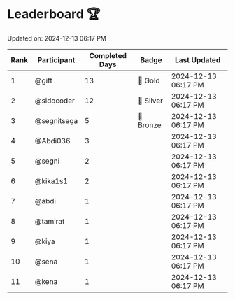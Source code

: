 # Leaderboard 🏆

Updated on: 2024-12-13 06:17 PM

| Rank | Participant       | Completed Days | Badge      | Last Updated         |
|------|-------------------|----------------|------------|----------------------|
| 1    | @gift             | 13             | 🏅 Gold     | 2024-12-13 06:17 PM |
| 2    | @sidocoder        | 12             | 🥈 Silver   | 2024-12-13 06:17 PM |
| 3    | @segnitsega       | 5              | 🥉 Bronze   | 2024-12-13 06:17 PM |
| 4    | @Abdi036          | 3              |            | 2024-12-13 06:17 PM |
| 5    | @segni            | 2              |            | 2024-12-13 06:17 PM |
| 6    | @kika1s1          | 2              |            | 2024-12-13 06:17 PM |
| 7    | @abdi             | 1              |            | 2024-12-13 06:17 PM |
| 8    | @tamirat          | 1              |            | 2024-12-13 06:17 PM |
| 9    | @kiya             | 1              |            | 2024-12-13 06:17 PM |
| 10   | @sena             | 1              |            | 2024-12-13 06:17 PM |
| 11   | @kena             | 1              |            | 2024-12-13 06:17 PM |

